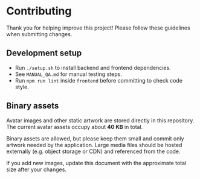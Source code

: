 # Contributing

Thank you for helping improve this project! Please follow these guidelines when submitting changes.

## Development setup
- Run `./setup.sh` to install backend and frontend dependencies.
- See `MANUAL_QA.md` for manual testing steps.
- Run `npm run lint` inside `frontend` before committing to check code style.

## Binary assets
Avatar images and other static artwork are stored directly in this repository. The current avatar assets occupy about **40 KB** in total.

Binary assets are allowed, but please keep them small and commit only artwork needed by the application. Large media files should be hosted externally (e.g. object storage or CDN) and referenced from the code.

If you add new images, update this document with the approximate total size after your changes.
